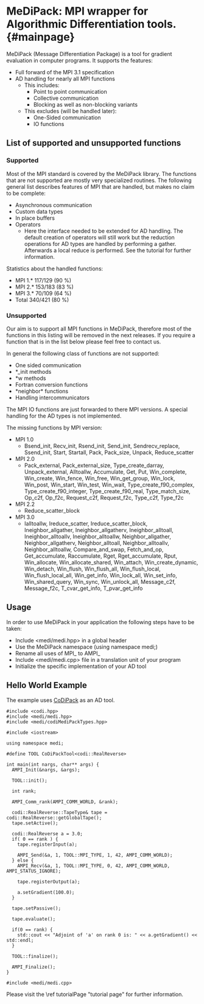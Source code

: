 MeDiPack: MPI wrapper for Algorithmic Differentiation tools.   {#mainpage}
============

MeDiPack (Message Differentiation Package) is a tool for gradient evaluation in computer programs. It supports the features:
  - Full forward of the MPI 3.1 specification
  - AD handling for nearly all MPI functions
    - This includes:
      - Point to point communication
      - Collective communication
      - Blocking as well as non-blocking variants
    - This excludes (will be handled later):
      - One-Sided communication
      - IO functions

## List of supported and unsupported functions

### Supported

Most of the MPI standard is covered by the MeDiPack library. The functions that are not supported are mostly very
specialized routines. The following general list describes features of MPI that are handled, but makes no claim to be
complete:
 - Asynchronous communication
 - Custom data types
 - In place buffers
 - Operators
   - Here the interface needed to be extended for AD handling. The default creation of operators will still work but the
     reduction operations for AD types are handled by performing a gather. Afterwards a local reduce is performed.
     See the tutorial for further information.

Statistics about the handled functions:
- MPI 1.* 117/129 (90 %)
- MPI 2.* 153/183 (83 %)
- MPI 3.* 70/109 (64 %)
- Total  340/421 (80 %)

### Unsupported

Our aim is to support all MPI functions in MeDiPack, therefore most of the functions in this listing will be removed
in the next releases. If you require a function that is in the list below please feel free to contact us.

In general the following class of functions are not supported:
 - One sided communication
 - *_init methods
 - *w methods
 - Fortran conversion functions
 - \*neighbor\* functions
 - Handling intercommunicators

 The MPI IO functions are just forwarded to there MPI versions. A special handling for the AD types is not implemented.

The missing functions by MPI version:
 - MPI 1.0
   - Bsend_init, Recv_init, Rsend_init, Send_init, Sendrecv_replace, Ssend_init, Start, Startall, Pack, Pack_size, Unpack, Reduce_scatter
 - MPI 2.0
   - Pack_external, Pack_external_size, Type_create_darray, Unpack_external, Alltoallw, Accumulate, Get, Put, Win_complete, Win_create, Win_fence, Win_free, Win_get_group, Win_lock, Win_post, Win_start, Win_test, Win_wait, Type_create_f90_complex, Type_create_f90_integer, Type_create_f90_real, Type_match_size, Op_c2f, Op_f2c, Request_c2f, Request_f2c, Type_c2f, Type_f2c
 - MPI 2.2
   - Reduce_scatter_block
 - MPI 3.0
   - Ialltoallw, Ireduce_scatter, Ireduce_scatter_block, Ineighbor_allgather, Ineighbor_allgatherv, Ineighbor_alltoall, Ineighbor_alltoallv, Ineighbor_alltoallw, Neighbor_allgather, Neighbor_allgatherv, Neighbor_alltoall, Neighbor_alltoallv, Neighbor_alltoallw, Compare_and_swap, Fetch_and_op, Get_accumulate, Raccumulate, Rget, Rget_accumulate, Rput, Win_allocate, Win_allocate_shared, Win_attach, Win_create_dynamic, Win_detach, Win_flush, Win_flush_all, Win_flush_local, Win_flush_local_all, Win_get_info, Win_lock_all, Win_set_info, Win_shared_query, Win_sync, Win_unlock_all, Message_c2f, Message_f2c, T_cvar_get_info, T_pvar_get_info

## Usage

In order to use MeDiPack in your application the following steps have to be taken:
 - Include <medi/medi.hpp> in a global header
 - Use the MeDiPack namespace (using namespace medi;)
 - Rename all uses of MPI_ to AMPI_
 - Include <medi/medi.cpp> file in a translation unit of your program
 - Initialize the specific implementation of your AD tool

## Hello World Example

The example uses [CoDiPack](http://www.scicomp.uni-kl.de/software/codi/) as an AD tool.

~~~
#include <codi.hpp>
#include <medi/medi.hpp>
#include <medi/codiMediPackTypes.hpp>

#include <iostream>

using namespace medi;

#define TOOL CoDiPackTool<codi::RealReverse>

int main(int nargs, char** args) {
  AMPI_Init(&nargs, &args);

  TOOL::init();

  int rank;

  AMPI_Comm_rank(AMPI_COMM_WORLD, &rank);

  codi::RealReverse::TapeType& tape = codi::RealReverse::getGlobalTape();
  tape.setActive();

  codi::RealReverse a = 3.0;
  if( 0 == rank ) {
    tape.registerInput(a);

    AMPI_Send(&a, 1, TOOL::MPI_TYPE, 1, 42, AMPI_COMM_WORLD);
  } else {
    AMPI_Recv(&a, 1, TOOL::MPI_TYPE, 0, 42, AMPI_COMM_WORLD, AMPI_STATUS_IGNORE);

    tape.registerOutput(a);

    a.setGradient(100.0);
  }

  tape.setPassive();

  tape.evaluate();

  if(0 == rank) {
    std::cout << "Adjoint of 'a' on rank 0 is: " << a.getGradient() << std::endl;
  }

  TOOL::finalize();

  AMPI_Finalize();
}

#include <medi/medi.cpp>
~~~

Please visit the \ref tutorialPage "tutorial page" for further information.
